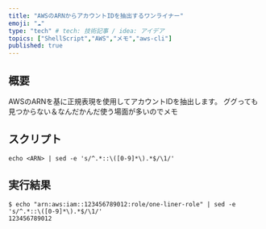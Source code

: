 ```yaml
---
title: "AWSのARNからアカウントIDを抽出するワンライナー"
emoji: "☁️"
type: "tech" # tech: 技術記事 / idea: アイデア
topics: ["ShellScript","AWS","メモ","aws-cli"]
published: true
---
```

## 概要
AWSのARNを基に正規表現を使用してアカウントIDを抽出します。
ググっても見つからない＆なんだかんだ使う場面が多いのでメモ

## スクリプト
```shell
echo <ARN> | sed -e 's/^.*::\([0-9]*\).*$/\1/'
```

## 実行結果
```shell
$ echo "arn:aws:iam::123456789012:role/one-liner-role" | sed -e 's/^.*::\([0-9]*\).*$/\1/'
123456789012
```
